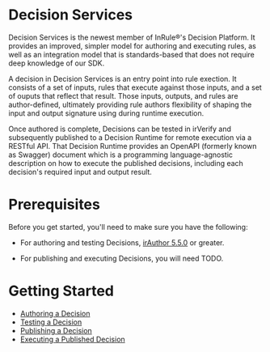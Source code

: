 Decision Services
====

Decision Services is the newest member of InRule®'s Decision Platform. It provides an improved, simpler model for authoring and executing rules, as well as an integration model that is standards-based that does not require deep knowledge of our SDK.

A decision in Decision Services is an entry point into rule exection. It consists of a set of inputs, rules that execute against those inputs, and a set of ouputs that reflect that result. Those inputs, outputs, and rules are author-defined, ultimately providing rule authors flexibility of shaping the input and output signature using during runtime execution.

Once authored is complete, Decisions can be tested in irVerify and subsequently published to a Decision Runtime for remote execution via a RESTful API. That Decision Runtime provides an OpenAPI (formerly known as Swagger) document which is a programming language-agnostic description on how to execute the published decisions, including each decision's required input and output result.

# Prerequisites

Before you get started, you'll need to make sure you have the following:

* For authoring and testing Decisions, [irAuthor 5.5.0](https://support.inrule.com/downloads.aspx) or greater.

* For publishing and executing Decisions, you will need TODO.

# Getting Started

- [Authoring a Decision](author-decision.md)
- [Testing a Decision](test-decison.md)
- [Publishing a Decision](publish-decision.md)
- [Executing a Published Decision](execute-decision.md)